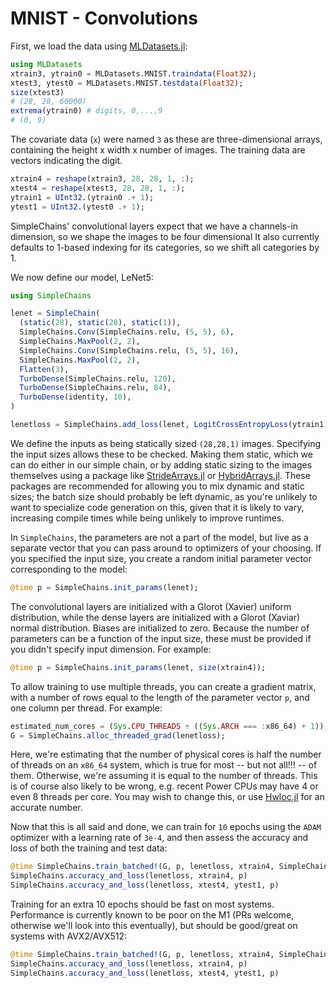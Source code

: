 # MNIST - Convolutions

First, we load the data using [MLDatasets.jl](https://github.com/JuliaML/MLDatasets.jl):
```julia
using MLDatasets
xtrain3, ytrain0 = MLDatasets.MNIST.traindata(Float32);
xtest3, ytest0 = MLDatasets.MNIST.testdata(Float32);
size(xtest3)
# (28, 28, 60000)
extrema(ytrain0) # digits, 0,...,9
# (0, 9)
```
The covariate data (`x`) were named `3` as these are three-dimensional arrays, containing the height x width x number of images.
The training data are vectors indicating the digit.
```julia
xtrain4 = reshape(xtrain3, 28, 28, 1, :);
xtest4 = reshape(xtest3, 28, 28, 1, :);
ytrain1 = UInt32.(ytrain0 .+ 1);
ytest1 = UInt32.(ytest0 .+ 1);
```
SimpleChains' convolutional layers expect that we have a channels-in dimension, so we shape the images to be four dimensional
It also currently defaults to 1-based indexing for its categories, so we shift all categories by 1.

We now define our model, LeNet5:
```julia
using SimpleChains

lenet = SimpleChain(
  (static(28), static(28), static(1)),
  SimpleChains.Conv(SimpleChains.relu, (5, 5), 6),
  SimpleChains.MaxPool(2, 2),
  SimpleChains.Conv(SimpleChains.relu, (5, 5), 16),
  SimpleChains.MaxPool(2, 2),
  Flatten(3),
  TurboDense(SimpleChains.relu, 120),
  TurboDense(SimpleChains.relu, 84),
  TurboDense(identity, 10),
)

lenetloss = SimpleChains.add_loss(lenet, LogitCrossEntropyLoss(ytrain1));
```
We define the inputs as being statically sized `(28,28,1)` images.
Specifying the input sizes allows these to be checked.
Making them static, which we can do either in our simple chain, or by adding
static sizing to the images themselves using a package like [StrideArrays.jl](https://github.com/JuliaSIMD/StrideArrays.jl)
or [HybridArrays.jl](https://github.com/JuliaArrays/HybridArrays.jl). These packages are recommended
for allowing you to mix dynamic and static sizes; the batch size should probably
be left dynamic, as you're unlikely to want to specialize code generation on this,
given that it is likely to vary, increasing compile times while being unlikely to
improve runtimes.

In `SimpleChains`, the parameters are not a part of the model, but live as a
separate vector that you can pass around to optimizers of your choosing.
If you specified the input size, you create a random initial parameter vector
corresponding to the model:
```julia
@time p = SimpleChains.init_params(lenet);
```
The convolutional layers are initialized with a Glorot (Xavier) uniform distribution,
while the dense layers are initialized with a Glorot (Xaviar) normal distribution.
Biases are initialized to zero.
Because the number of parameters can be a function of the input size, these must
be provided if you didn't specify input dimension. For example:
```julia
@time p = SimpleChains.init_params(lenet, size(xtrain4));
```

To allow training to use multiple threads, you can create a gradient matrix, with
a number of rows equal to the length of the parameter vector `p`, and one column
per thread. For example:
```julia
estimated_num_cores = (Sys.CPU_THREADS ÷ ((Sys.ARCH === :x86_64) + 1));
G = SimpleChains.alloc_threaded_grad(lenetloss);
```
Here, we're estimating that the number of physical cores is half the number of threads
on an `x86_64` system, which is true for most -- but not all!!! -- of them.
Otherwise, we're assuming it is equal to the number of threads. This is of course also
likely to be wrong, e.g. recent Power CPUs may have 4 or even 8 threads per core.
You may wish to change this, or use [Hwloc.jl](https://github.com/JuliaParallel/Hwloc.jl) for an accurate number.

Now that this is all said and done, we can train for `10` epochs using the `ADAM` optimizer
with a learning rate of `3e-4`, and then assess the accuracy and loss of both the training
and test data:
```julia
@time SimpleChains.train_batched!(G, p, lenetloss, xtrain4, SimpleChains.ADAM(3e-4), 10);
SimpleChains.accuracy_and_loss(lenetloss, xtrain4, p)
SimpleChains.accuracy_and_loss(lenetloss, xtest4, ytest1, p)
```
Training for an extra 10 epochs should be fast on most systems. Performance is currently known
to be poor on the M1 (PRs welcome, otherwise we'll look into this eventually), but should be 
good/great on systems with AVX2/AVX512:
```julia
@time SimpleChains.train_batched!(G, p, lenetloss, xtrain4, SimpleChains.ADAM(3e-4), 10);
SimpleChains.accuracy_and_loss(lenetloss, xtrain4, p)
SimpleChains.accuracy_and_loss(lenetloss, xtest4, ytest1, p)
```

